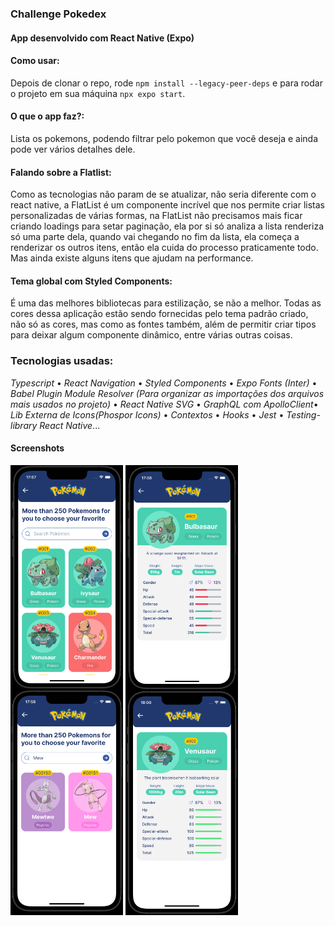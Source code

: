 ### Challenge Pokedex

#### App desenvolvido com React Native (Expo)

#### Como usar:
Depois de clonar o repo, rode `npm install --legacy-peer-deps` e para rodar o projeto em sua máquina `npx expo start`.

#### O que o app faz?:
Lista os pokemons, podendo filtrar pelo pokemon que você deseja e ainda pode ver vários detalhes dele.

#### Falando sobre a Flatlist:
Como as tecnologias não param de se atualizar, não seria diferente com o react native, a FlatList é um componente incrível que nos permite criar listas personalizadas de várias formas, na FlatList não precisamos mais ficar criando loadings para setar paginação, ela por si só analiza a lista renderiza só uma parte dela, quando vai chegando no fim da lista, ela começa a renderizar os outros itens, então ela cuida do processo praticamente todo. Mas ainda existe alguns itens que ajudam na performance.

#### Tema global com Styled Components:
É uma das melhores bibliotecas para estilização, se não a melhor. Todas as cores dessa aplicação estão sendo fornecidas pelo tema padrão criado, não só as cores, mas como as fontes também, além de permitir criar tipos para deixar algum componente dinâmico, entre várias outras coisas.

### Tecnologias usadas: 
_Typescript_ • _React Navigation_ • _Styled Components_ • _Expo Fonts (Inter)_ • _Babel Plugin Module Resolver (Para organizar as importações dos arquivos mais usados no projeto)_ • _React Native SVG_ • _GraphQL com ApolloClient_• _Lib Externa de Icons(Phospor Icons)_ • _Contextos_ • _Hooks_ • _Jest_ • _Testing-library React Native_...


#### Screenshots

<div>
  <img align="center" alt="1" height="360em" width="180em" src="https://github.com/pedro10r/pokedex/blob/main/assets/screenshots/poke1.png">
  <img align="center" alt="1" height="360em" width="180em" src="https://github.com/pedro10r/pokedex/blob/main/assets/screenshots/poke2.png">
  <img align="center" alt="1" height="360em" width="180em" src="https://github.com/pedro10r/pokedex/blob/main/assets/screenshots/poke3.png">
  <img align="center" alt="1" height="360em" width="180em" src="https://github.com/pedro10r/pokedex/blob/main/assets/screenshots/poke4.png">
</div>